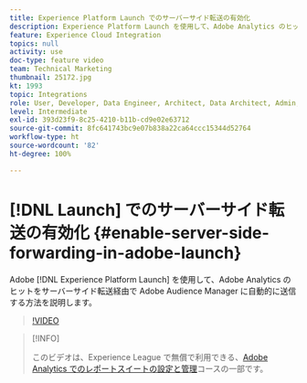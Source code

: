 ```yaml
---
title: Experience Platform Launch でのサーバーサイド転送の有効化
description: Experience Platform Launch を使用して、Adobe Analytics のヒットをサーバー側転送経由で Adobe Audience Manager に自動的に送信する方法を説明します。
feature: Experience Cloud Integration
topics: null
activity: use
doc-type: feature video
team: Technical Marketing
thumbnail: 25172.jpg
kt: 1993
topic: Integrations
role: User, Developer, Data Engineer, Architect, Data Architect, Admin, Leader
level: Intermediate
exl-id: 393d23f9-8c25-4210-b11b-cd9e02e63712
source-git-commit: 8fc641743bc9e07b838a22ca64ccc15344d52764
workflow-type: ht
source-wordcount: '82'
ht-degree: 100%

---
```


# [!DNL Launch] でのサーバーサイド転送の有効化 {#enable-server-side-forwarding-in-adobe-launch}

Adobe [!DNL Experience Platform Launch] を使用して、Adobe Analytics のヒットをサーバーサイド転送経由で Adobe Audience Manager に自動的に送信する方法を説明します。

>[!VIDEO](https://video.tv.adobe.com/v/25172?quality=12&learn=on)

>[!INFO]
>
> このビデオは、Experience League で無償で利用できる、[Adobe Analytics でのレポートスイートの設定と管理](https://experienceleague.adobe.com/?recommended=Analytics-A-1-2021.1.administration&amp;lang=ja)コースの一部です。